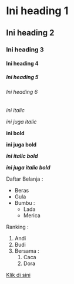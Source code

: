 # Ini heading 1
## Ini heading 2
### Ini heading 3
#### Ini heading 4
##### Ini heading 5
###### Ini heading 6

*ini italic*

_ini juga italic_

**ini bold**

__ini juga bold__

__*ini italic bold*__

_**ini juga italic bold**_

Daftar Belanja :
- Beras
- Gula
- Bumbu :
    - Lada
    - Merica

Ranking :
1. Andi
2. Budi
3. Bersama :
    1. Caca
    2. Dora

[Klik di sini](https://www.google.com/?hl=in)
